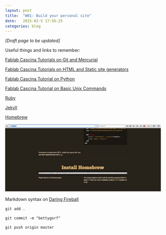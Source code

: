 ```yaml
---
layout: post
title:  "W01: Build your personal site"
date:   2015-02-5 17:56:25
categories: blog
---
```


*[Draft page to be updated]*  

Useful things and links to remember:

[Fablab Cascina Tutorials on Git and Mercurial](http://fabacademy.fablabcascina.org/classes/pre-01/)  

[Fablab Cascina Tutorials on HTML and Static site generators](http://fabacademy.fablabcascina.org/classes/pre-02/)  

[Fablab Cascina Tutorial on Python](http://fabacademy.fablabcascina.org/classes/pre-03/)  

[Fablab Cascina Tutorial on Basic Unix Commands](http://fabacademy.fablabcascina.org/classes/pre-04)  

[Ruby](https://www.ruby-lang.org/it/)

[Jekyll](http://jekyllrb.com/)

[Homebrew](http://brew.sh/)

![01](/img/week-01-02/10.png)

Markdown syntax on [Daring Fireball](http://daringfireball.net/projects/markdown/syntax)


```
git add .
```

```
git commit -m "bettygorf"
```

```
git push origin master
```

